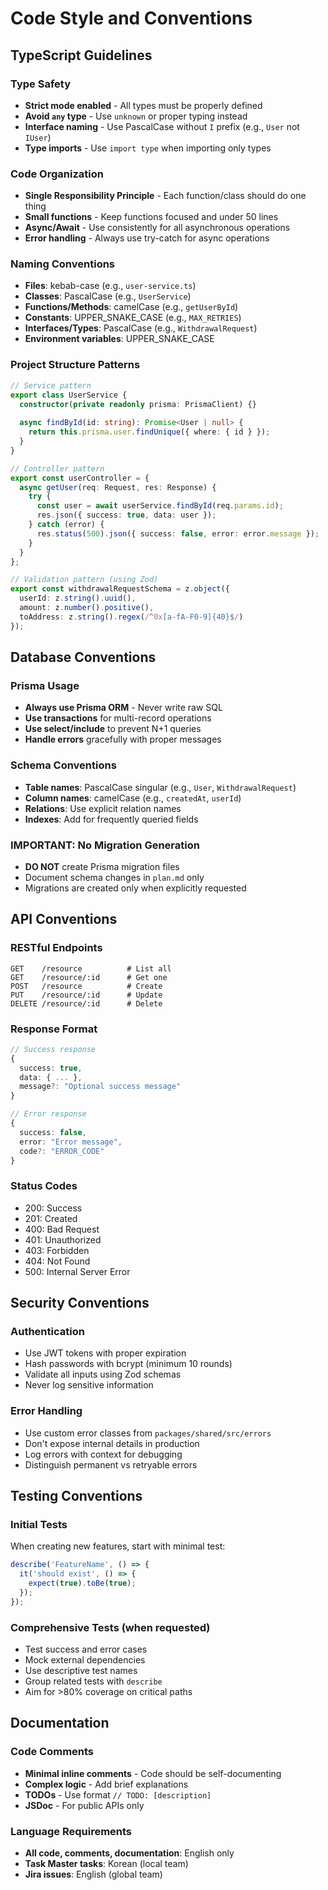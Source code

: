 # Code Style and Conventions

## TypeScript Guidelines

### Type Safety
- **Strict mode enabled** - All types must be properly defined
- **Avoid `any` type** - Use `unknown` or proper typing instead
- **Interface naming** - Use PascalCase without `I` prefix (e.g., `User` not `IUser`)
- **Type imports** - Use `import type` when importing only types

### Code Organization
- **Single Responsibility Principle** - Each function/class should do one thing
- **Small functions** - Keep functions focused and under 50 lines
- **Async/Await** - Use consistently for all asynchronous operations
- **Error handling** - Always use try-catch for async operations

### Naming Conventions
- **Files**: kebab-case (e.g., `user-service.ts`)
- **Classes**: PascalCase (e.g., `UserService`)
- **Functions/Methods**: camelCase (e.g., `getUserById`)
- **Constants**: UPPER_SNAKE_CASE (e.g., `MAX_RETRIES`)
- **Interfaces/Types**: PascalCase (e.g., `WithdrawalRequest`)
- **Environment variables**: UPPER_SNAKE_CASE

### Project Structure Patterns
```typescript
// Service pattern
export class UserService {
  constructor(private readonly prisma: PrismaClient) {}
  
  async findById(id: string): Promise<User | null> {
    return this.prisma.user.findUnique({ where: { id } });
  }
}

// Controller pattern
export const userController = {
  async getUser(req: Request, res: Response) {
    try {
      const user = await userService.findById(req.params.id);
      res.json({ success: true, data: user });
    } catch (error) {
      res.status(500).json({ success: false, error: error.message });
    }
  }
};

// Validation pattern (using Zod)
export const withdrawalRequestSchema = z.object({
  userId: z.string().uuid(),
  amount: z.number().positive(),
  toAddress: z.string().regex(/^0x[a-fA-F0-9]{40}$/)
});
```

## Database Conventions

### Prisma Usage
- **Always use Prisma ORM** - Never write raw SQL
- **Use transactions** for multi-record operations
- **Use select/include** to prevent N+1 queries
- **Handle errors** gracefully with proper messages

### Schema Conventions
- **Table names**: PascalCase singular (e.g., `User`, `WithdrawalRequest`)
- **Column names**: camelCase (e.g., `createdAt`, `userId`)
- **Relations**: Use explicit relation names
- **Indexes**: Add for frequently queried fields

### IMPORTANT: No Migration Generation
- **DO NOT** create Prisma migration files
- Document schema changes in `plan.md` only
- Migrations are created only when explicitly requested

## API Conventions

### RESTful Endpoints
```
GET    /resource          # List all
GET    /resource/:id      # Get one
POST   /resource          # Create
PUT    /resource/:id      # Update
DELETE /resource/:id      # Delete
```

### Response Format
```typescript
// Success response
{
  success: true,
  data: { ... },
  message?: "Optional success message"
}

// Error response
{
  success: false,
  error: "Error message",
  code?: "ERROR_CODE"
}
```

### Status Codes
- 200: Success
- 201: Created
- 400: Bad Request
- 401: Unauthorized
- 403: Forbidden
- 404: Not Found
- 500: Internal Server Error

## Security Conventions

### Authentication
- Use JWT tokens with proper expiration
- Hash passwords with bcrypt (minimum 10 rounds)
- Validate all inputs using Zod schemas
- Never log sensitive information

### Error Handling
- Use custom error classes from `packages/shared/src/errors`
- Don't expose internal details in production
- Log errors with context for debugging
- Distinguish permanent vs retryable errors

## Testing Conventions

### Initial Tests
When creating new features, start with minimal test:
```typescript
describe('FeatureName', () => {
  it('should exist', () => {
    expect(true).toBe(true);
  });
});
```

### Comprehensive Tests (when requested)
- Test success and error cases
- Mock external dependencies
- Use descriptive test names
- Group related tests with `describe`
- Aim for >80% coverage on critical paths

## Documentation

### Code Comments
- **Minimal inline comments** - Code should be self-documenting
- **Complex logic** - Add brief explanations
- **TODOs** - Use format `// TODO: [description]`
- **JSDoc** - For public APIs only

### Language Requirements
- **All code, comments, documentation**: English only
- **Task Master tasks**: Korean (local team)
- **Jira issues**: English (global team)